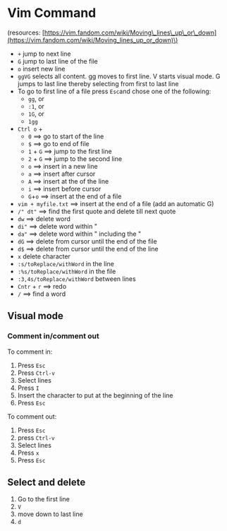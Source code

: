 # Vim Command

\(resources: [https://vim.fandom.com/wiki/Moving\_lines\_up\_or\_down](https://vim.fandom.com/wiki/Moving_lines_up_or_down)\)

* `+` jump to next line 
* `G` jump to last line of the file
* `o` insert new line
* `ggVG` selects all content. gg moves to first line. V starts visual mode. G jumps to last line thereby selecting from first to last line
* To go to first line of a file press `Esc`and chose one of the following:
  * `gg`, or
  * `:1`, or
  * `1G`, or
  * `1gg`
* `Ctrl o` + 
  * `0` ==&gt; go to start of the line
  * `$` ==&gt; go to end of file
  * `1` + `G` ==&gt; jump to the first line
  * `2` + `G` ==&gt; jump to the second line
  * `o` ==&gt; insert in a new line
  * `a` ==&gt; insert after cursor
  * `A` ==&gt; insert at the of the line
  * `i` ==&gt; insert before cursor
  * `G`+`o` ==&gt; insert at the end of a file
* `vim + myfile.txt` ==&gt; insert at the end of a file \(add an automatic G\)
* `/" dt"` ==&gt; find the first quote and delete till next quote
* `dw` ==&gt; delete word
* `di"` ==&gt; delete word within "
* `da"` ==&gt; delete word within " including the "
* `dG` ==&gt; delete from cursor until the end of the file 
* `d$` ==&gt; delete from cursor until the end of the line
* `x` delete character
* `:s/toReplace/withWord` in the line
* `:%s/toReplace/withWord` in the file
* `:3,4s/toReplace/withWord` between lines
* `Cntr` + `r` ==&gt; redo 
* `/` ==&gt; find a word

## Visual mode

### Comment in/comment out

To comment in: 

1. Press `Esc`
2. Press `Ctrl-v` 
3. Select lines
4. Press `I` 
5. Insert the character to put at the beginning of the line 
6. Press `Esc`

To comment out: 

1. Press `Esc`
2. press `Ctrl-v`
3. Select lines
4. Press `x` 
5. Press `Esc`

## Select and delete

1. Go to the first line 
2. `V`
3. move down to last line
4. `d`

